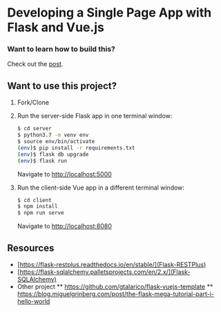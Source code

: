 # Developing a Single Page App with Flask and Vue.js

### Want to learn how to build this?

Check out the [post](https://testdriven.io/developing-a-single-page-app-with-flask-and-vuejs).

## Want to use this project?

1. Fork/Clone

1. Run the server-side Flask app in one terminal window:

    ```sh
    $ cd server
    $ python3.7 -m venv env
    $ source env/bin/activate
    (env)$ pip install -r requirements.txt
    (env)$ flask db upgrade
    (env)$ flask run
    ```

    Navigate to [http://localhost:5000](http://localhost:5000)

1. Run the client-side Vue app in a different terminal window:

    ```sh
    $ cd client
    $ npm install
    $ npm run serve
    ```

    Navigate to [http://localhost:8080](http://localhost:8080)

## Resources
* [https://flask-restplus.readthedocs.io/en/stable/](Flask-RESTPlus)
* [https://flask-sqlalchemy.palletsprojects.com/en/2.x/](Flask-SQLAlchemy)
* Other project
** https://github.com/gtalarico/flask-vuejs-template
** https://blog.miguelgrinberg.com/post/the-flask-mega-tutorial-part-i-hello-world
